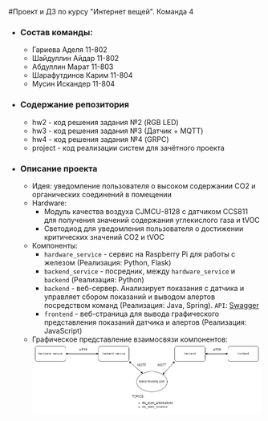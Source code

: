 #Проект и ДЗ по курсу "Интернет вещей". Команда 4

- ### Состав команды:
    - Гариева Аделя 11-802
    - Шайдуллин Айдар 11-802
    - Абдуллин Марат 11-803
    - Шарафутдинов Карим 11-804
    - Мусин Искандер 11-804
- ### Содержание репозитория
    - hw2 - код решения задания №2 (RGB LED)
    - hw3 - код решения задания №3 (Датчик + MQTT)
    - hw4 - код решения задания №4 (GRPC)
    - project - код реализации систем для зачётного проекта
- ### Описание проекта
    - Идея: уведомление пользователя о высоком содержании CO2 и органических соединений в помещении
    - Hardware:
      - Модуль качества воздуха CJMCU-8128 с датчиком CCS811 для получения значений содержания углекислого газа и tVOC 
      - Светодиод для уведомления пользователя о достижении критических значений CO2 и tVOC
    - Компоненты:
      - `hardware_service` - сервис на Raspberry Pi для работы с железом (Реализация: Python, Flask)
      - `backend_service` - посредник, между `hardware_service` и `backend` (Реализация: Python)
      - `backend` - веб-сервер. Анализирует показания с датчика и управляет сбором показаний и выводом алертов посредством команд (Реализация: Java, Spring). `API`: [Swagger](https://app.swaggerhub.com/apis-docs/krm-shrftdnv/itis_team_4/0.0.1)
      - `frontend` - веб-страница для вывода графического представления показаний датчика и алертов (Реализация: JavaScript)
    - Графическое представление взаимосвязи компонентов:
     ![Архитектура](https://github.com/krm-shrftdnv/iot_2022_4/blob/1fba4c4fa7a2f307c3ba825c190f62c846069d8a/project/diagram/project_archdrawio.png?raw=true)
